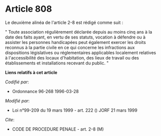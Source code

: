 # Article 808

Le deuxième alinéa de l'article 2-8 est rédigé comme suit :

" Toute association régulièrement déclarée depuis au moins cinq ans à la date des faits ayant, en vertu de ses statuts,
vocation à défendre ou à assister les personnes handicapées peut également exercer les droits reconnus à la partie civile en
ce qui concerne les infractions aux dispositions législatives ou réglementaires applicables localement relatives à
l'accessibilité des locaux d'habitation, des lieux de travail ou des établissements et installations recevant du public. "

**Liens relatifs à cet article**

_Codifié par_:

  - Ordonnance 96-268 1996-03-28

_Modifié par_:

  - Loi n°99-209 du 19 mars 1999 - art. 222 () JORF 21 mars 1999

_Cite_:

  - CODE DE PROCEDURE PENALE - art. 2-8 (M)
